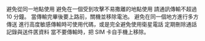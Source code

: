 避免從同一地點使用
避免在一個受到攻擊不易撒離的地點使用
請通訊傳輸不超過 10 分鐘。
當傳輸完畢後要上路前，關機並移除電池。
避免在同一個地方進行多方傳送
進行高度敏感傳輸時可使用代碼，或是完全避免使用衛星電話
定期刪除通話記錄與送件匧資料
當不要傳輸時，把 SIM 卡自手機上移除。

